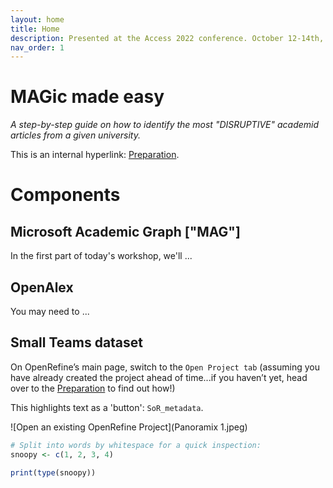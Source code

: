 ```yaml
---
layout: home
title: Home
description: Presented at the Access 2022 conference. October 12-14th, 2022: Carleton University, Ottawa.
nav_order: 1
---
```


# MAGic made easy
*A step-by-step guide on how to identify the most "DISRUPTIVE" academid articles from a given university.*

This is an internal hyperlink: [Preparation](preparation).

# Components

## Microsoft Academic Graph ["MAG"]
In the first part of today's workshop, we'll ...

## OpenAlex
You may need to ...

## Small Teams dataset


On OpenRefine’s main page, switch to the `Open Project tab` (assuming you have already created the project ahead of time...if you haven’t yet, head over to the [Preparation](preparation) to find out how!)

This highlights text as a 'button': `SoR_metadata`.


![Open an existing OpenRefine Project](Panoramix 1.jpeg)

```r
# Split into words by whitespace for a quick inspection:
snoopy <- c(1, 2, 3, 4)

print(type(snoopy))
```
